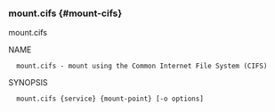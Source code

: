 ### mount.cifs {#mount-cifs}

mount.cifs

NAME

      mount.cifs - mount using the Common Internet File System (CIFS)

SYNOPSIS

      mount.cifs {service} {mount-point} [-o options]
